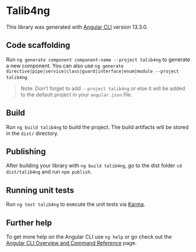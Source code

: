 # Talib4ng

This library was generated with [Angular CLI](https://github.com/angular/angular-cli) version 13.3.0.

## Code scaffolding

Run `ng generate component component-name --project talib4ng` to generate a new component. You can also use `ng generate directive|pipe|service|class|guard|interface|enum|module --project talib4ng`.
> Note: Don't forget to add `--project talib4ng` or else it will be added to the default project in your `angular.json` file. 

## Build

Run `ng build talib4ng` to build the project. The build artifacts will be stored in the `dist/` directory.

## Publishing

After building your library with `ng build talib4ng`, go to the dist folder `cd dist/talib4ng` and run `npm publish`.

## Running unit tests

Run `ng test talib4ng` to execute the unit tests via [Karma](https://karma-runner.github.io).

## Further help

To get more help on the Angular CLI use `ng help` or go check out the [Angular CLI Overview and Command Reference](https://angular.io/cli) page.
